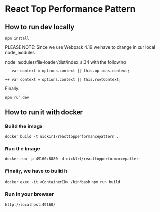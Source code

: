 # React Top Performance Pattern

## How to run dev locally
``npm install``

PLEASE NOTE: Since we use Webpack 4.19 we have to change in our local node_modules

node_modules/file-loader/dist/index.js:34 with the following

``
-- var context = options.context || this.options.context;
``

``
++ var context = options.context || this.rootContext;
``

Finally:

``npm run dev``

## How to run it with docker
### Build the image
``docker build -t nick1r1/reacttopperformancepattern .``
### Run the image
``docker run -p 49160:8080 -d nick1r1/reacttopperformancepattern``
### Finally, we have to build it
``docker exec -it <ContainerID> /bin/bash``
``npm run build``
### Run in your browser
``http://localhost:49160/``